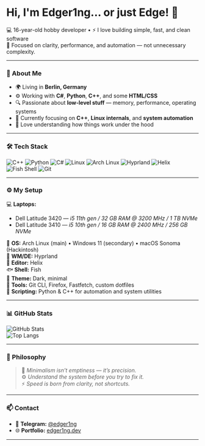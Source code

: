 # Hi, I'm Edger1ng... or just Edge! 👋

💻 16-year-old hobby developer • ⚡ I love building simple, fast, and clean software  
🎯 Focused on clarity, performance, and automation — not unnecessary complexity.

---

### 🧠 About Me

- 🌍 Living in **Berlin, Germany**  
- ⚙️ Working with **C#**, **Python**, **C++**, and some **HTML/CSS**  
- 🔍 Passionate about **low-level stuff** — memory, performance, operating systems  
- 🧠 Currently focusing on **C++**, **Linux internals**, and **system automation**  
- 🚀 Love understanding how things work under the hood  

---

### 🛠️ Tech Stack

![C++](https://img.shields.io/badge/-C++-00599C?style=flat-square&logo=cplusplus&logoColor=white)
![Python](https://img.shields.io/badge/-Python-3776AB?style=flat-square&logo=python&logoColor=white)
![C#](https://img.shields.io/badge/-C%23-239120?style=flat-square&logo=csharp&logoColor=white)
![Linux](https://img.shields.io/badge/-Linux-FCC624?style=flat-square&logo=linux&logoColor=black)
![Arch Linux](https://img.shields.io/badge/-Arch%20Linux-1793D1?style=flat-square&logo=archlinux&logoColor=white)
![Hyprland](https://img.shields.io/badge/-Hyprland-1A1A1A?style=flat-square&logo=wayland&logoColor=white)
![Helix](https://img.shields.io/badge/-Helix-5A5A5A?style=flat-square&logo=helix&logoColor=white)
![Fish Shell](https://img.shields.io/badge/-Fish%20Shell-4AAE47?style=flat-square&logo=fishshell&logoColor=white)
![Git](https://img.shields.io/badge/-Git-F05032?style=flat-square&logo=git&logoColor=white)

---

### ⚙️ My Setup

💻 **Laptops:**  
- Dell Latitude 3420 — *i5 11th gen / 32 GB RAM @ 3200 MHz / 1 TB NVMe*  
- Dell Latitude 3410 — *i5 10th gen / 16 GB RAM @ 2400 MHz / 256 GB NVMe*  

🧠 **OS:** Arch Linux (main) • Windows 11 (secondary) • macOS Sonoma (Hackintosh)  
🌄 **WM/DE:** Hyprland  
🧩 **Editor:** Helix  
🐟 **Shell:** Fish  
🎨 **Theme:** Dark, minimal  
🧰 **Tools:** Git CLI, Firefox, Fastfetch, custom dotfiles  
🐍 **Scripting:** Python & C++ for automation and system utilities  

---

### 📊 GitHub Stats

![GitHub Stats](https://github-readme-stats.vercel.app/api?username=Edger1ng&show_icons=true&theme=github_dark&hide_border=true)  
![Top Langs](https://github-readme-stats.vercel.app/api/top-langs/?username=Edger1ng&layout=compact&theme=github_dark&hide_border=true)

---

### 🌌 Philosophy

> 🧩 *Minimalism isn’t emptiness — it’s precision.*  
> ⚙️ *Understand the system before you try to fix it.*  
> ⚡ *Speed is born from clarity, not shortcuts.*

---

### 📫 Contact

- 💬 **Telegram:** [@edger1ng](https://t.me/edger1ng)  
- 🌐 **Portfolio:** [edger1ng.dev](https://edger1ng.github.io)

---
